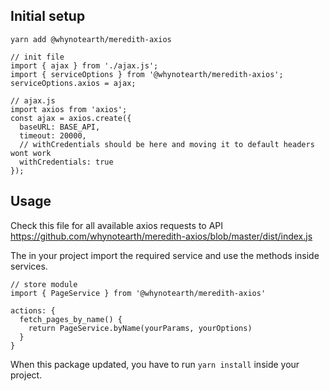 ## Initial setup

```
yarn add @whynotearth/meredith-axios
```

```
// init file
import { ajax } from './ajax.js';
import { serviceOptions } from '@whynotearth/meredith-axios';
serviceOptions.axios = ajax;
```


```
// ajax.js
import axios from 'axios';
const ajax = axios.create({
  baseURL: BASE_API,
  timeout: 20000,
  // withCredentials should be here and moving it to default headers wont work
  withCredentials: true
});
```

## Usage

Check this file for all available axios requests to API https://github.com/whynotearth/meredith-axios/blob/master/dist/index.js

The in your project import the required service and use the methods inside services.

```
// store module
import { PageService } from '@whynotearth/meredith-axios'

actions: {
  fetch_pages_by_name() {
    return PageService.byName(yourParams, yourOptions)
  }
}
```

When this package updated, you have to run `yarn install` inside your project.
